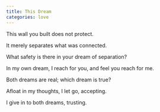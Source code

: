 ```yaml
---
title: This Dream
categories: love
---
```

This wall you built
does not protect.

It merely separates
what was connected.

What safety is there
in your dream
of separation?

In my own dream,
I reach for you,
and feel you reach for me.

Both dreams are real;
which dream is true?

Afloat in my thoughts,
I let go, accepting.

I give in to both dreams,
trusting.
